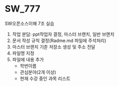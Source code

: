 # SW_777
SW오픈소스이해 7조 실습
1. 작업 분담: ppt작업자 결정, 마스터 브랜치, 일반 브랜치
2. 문서 작성 규칙 결정(Radme.md 파일에 주석처리)
3. 마스터 브랜치 기준 저장소 생성 및 주소 전달
4. 파일명 지정
5. 파일에 내용 추가
   - 학번이름
   - 관심분야(2개 이상)
   - 현재 수강 중인 과목 리스트
